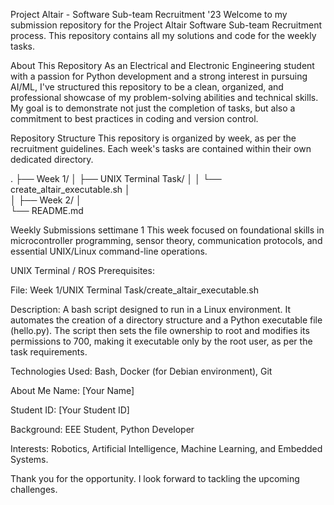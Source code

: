 Project Altair - Software Sub-team Recruitment '23
Welcome to my submission repository for the Project Altair Software Sub-team Recruitment process. This repository contains all my solutions and code for the weekly tasks.

About This Repository
As an Electrical and Electronic Engineering student with a passion for Python development and a strong interest in pursuing AI/ML, I've structured this repository to be a clean, organized, and professional showcase of my problem-solving abilities and technical skills. My goal is to demonstrate not just the completion of tasks, but also a commitment to best practices in coding and version control.

Repository Structure
This repository is organized by week, as per the recruitment guidelines. Each week's tasks are contained within their own dedicated directory.

.
├── Week 1/
│   ├── UNIX Terminal Task/
│   │   └── create_altair_executable.sh
│   
│
├── Week 2/
│   
└── README.md

Weekly Submissions
settimane 1
This week focused on foundational skills in microcontroller programming, sensor theory, communication protocols, and essential UNIX/Linux command-line operations.

UNIX Terminal / ROS Prerequisites:

File: Week 1/UNIX Terminal Task/create_altair_executable.sh

Description: A bash script designed to run in a Linux environment. It automates the creation of a directory structure and a Python executable file (hello.py). The script then sets the file ownership to root and modifies its permissions to 700, making it executable only by the root user, as per the task requirements.

Technologies Used: Bash, Docker (for Debian environment), Git

About Me
Name: [Your Name]

Student ID: [Your Student ID]

Background: EEE Student, Python Developer

Interests: Robotics, Artificial Intelligence, Machine Learning, and Embedded Systems.

Thank you for the opportunity. I look forward to tackling the upcoming challenges.
